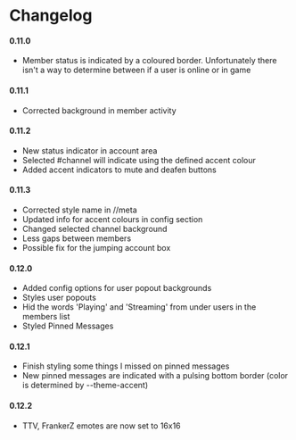 # Changelog

#### 0.11.0
* Member status is indicated by a coloured border. Unfortunately there isn't a way to determine between if a user is online or in game

#### 0.11.1
* Corrected background in member activity

#### 0.11.2
* New status indicator in account area
* Selected #channel will indicate using the defined accent colour
* Added accent indicators to mute and deafen buttons

#### 0.11.3
* Corrected style name in //meta
* Updated info for accent colours in config section
* Changed selected channel background
* Less gaps between members
* Possible fix for the jumping account box

#### 0.12.0
* Added config options for user popout backgrounds
* Styles user popouts
* Hid the words 'Playing' and 'Streaming' from under users in the members list
* Styled Pinned Messages

#### 0.12.1
* Finish styling some things I missed on pinned messages
* New pinned messages are indicated with a pulsing bottom border (color is determined by --theme-accent)

#### 0.12.2
* TTV, FrankerZ emotes are now set to 16x16